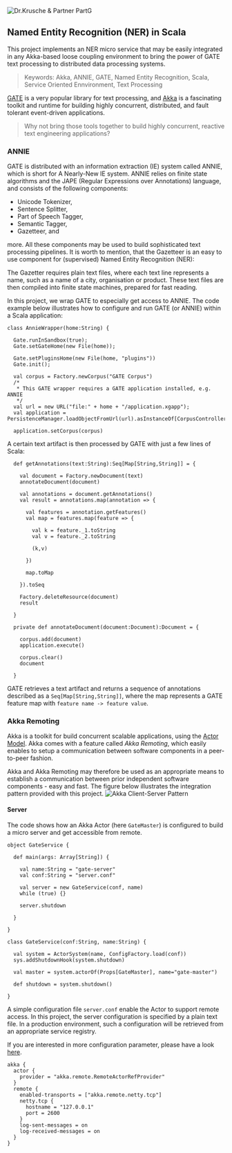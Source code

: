 ![Dr.Krusche & Partner PartG](https://raw.github.com/skrusche63/spark-elastic/master/images/dr-kruscheundpartner.png)

## Named Entity Recognition (NER) in Scala

This project implements an NER micro service that may be easily integrated in any Akka-based loose coupling environment to bring the power of GATE text processing to distributed data processing systems.

> Keywords: Akka, ANNIE, GATE, Named Entity Recognition, Scala, Service Oriented Ennvironment, Text Processing


[GATE](https://gate.ac.uk/) is a very popular library for text processing, and [Akka](http://akka.io/) is a fascinating toolkit and runtime for building highly concurrent, distributed, and fault tolerant event-driven applications.

> Why not bring those tools together to build highly concurrent, reactive text engineering applications?

### ANNIE

GATE is distributed with an information extraction (IE) system called ANNIE, which is short for A Nearly-New IE system. ANNIE relies on finite state algorithms and the JAPE (Regular Expressions over Annotations) language, and consists of the following components:

* Unicode Tokenizer,
* Sentence Splitter,
* Part of Speech Tagger,
* Semantic Tagger,
* Gazetteer, and

more. All these components may be used to build sophisticated text processing pipelines. It is worth to mention, that the Gazetteer is an easy to use component for (supervised) Named Entity Recognition (NER): 

The Gazetter requires plain text files, where each text line represents a name, such as a name of a city, organisation or product. These text files are then compiled into finite state machines, prepared for fast reading.


In this project, we wrap GATE to especially get access to ANNIE. The code example below illustrates how to configure and run GATE (or ANNIE) within a Scala application:
```
class AnnieWrapper(home:String) {

  Gate.runInSandbox(true);
  Gate.setGateHome(new File(home));
	   
  Gate.setPluginsHome(new File(home, "plugins"))
  Gate.init();

  val corpus = Factory.newCorpus("GATE Corpus")
  /*
   * This GATE wrapper requires a GATE application installed, e.g. ANNIE  
   */	   
  val url = new URL("file:" + home + "/application.xgapp");
  val application = PersistenceManager.loadObjectFromUrl(url).asInstanceOf[CorpusController]

  application.setCorpus(corpus)

```

A certain text artifact is then processed by GATE with just a few lines of Scala:
```
  def getAnnotations(text:String):Seq[Map[String,String]] = {

    val document = Factory.newDocument(text)
	annotateDocument(document) 

	val annotations = document.getAnnotations()
	val result = annotations.map(annotation => {
	     
	  val features = annotation.getFeatures()
	  val map = features.map(feature => {
	       
	    val k = feature._1.toString
	    val v = feature._2.toString
	       
	    (k,v)
	       
	  })
	     
	  map.toMap
	     
	}).toSeq

	Factory.deleteResource(document)
    result
    
  }

  private def annotateDocument(document:Document):Document = {
	   
    corpus.add(document)
    application.execute()
      
    corpus.clear()
    document
   
  }

```

GATE retrieves a text artifact and returns a sequence of annotations described as a `Seq[Map[String,String]]`, where the map represents a GATE feature map with `feature name -> feature value`.

### Akka Remoting

Akka is a toolkit for build concurrent scalable applications, using the [Actor Model](http://en.wikipedia.org/wiki/Actor_model). Akka comes with a feature called *Akka Remoting*, which easily enables to setup a communication between software components in a peer-to-peer fashion.

Akka and Akka Remoting may therefore be used as an appropriate means to establish a communication between prior independent software components - easy and fast. The figure below illustrates the integration pattern provided with this project.
![Akka Client-Server Pattern](https://raw.githubusercontent.com/skrusche63/akka-nlp/master/images/Akka%20Client-Server%20Pattern.png)

#### Server

The code shows how an Akka Actor (here `GateMaster`) is configured to build a micro server and get accessible from remote.
```
object GateService {

  def main(args: Array[String]) {
    
    val name:String = "gate-server"
    val conf:String = "server.conf"

    val server = new GateService(conf, name)
    while (true) {}
    
    server.shutdown
      
  }

}

class GateService(conf:String, name:String) {

  val system = ActorSystem(name, ConfigFactory.load(conf))
  sys.addShutdownHook(system.shutdown)

  val master = system.actorOf(Props[GateMaster], name="gate-master")

  def shutdown = system.shutdown()
  
}
```

A simple configuration file `server.conf` enable the Actor to support remote access. In this project, the server configuration is specified by a plain text file. In a production environment, such a configuration will be retrieved from an appropriate service registry. 

If you are interested in more configuration parameter, please have a look [here](http://doc.akka.io/docs/akka/snapshot/general/configuration.html#config-akka-remote).

```
akka {
  actor {
    provider = "akka.remote.RemoteActorRefProvider"
  }
  remote {
    enabled-transports = ["akka.remote.netty.tcp"]
    netty.tcp {
      hostname = "127.0.0.1"
      port = 2600
    }
    log-sent-messages = on
    log-received-messages = on
  }
}
```
